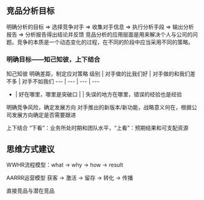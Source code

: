 ## 竞品分析目标
明确分析的目标 => 选择竞争对手 => 收集对手信息 => 执行分析手段 => 输出分析报告 => 分析报告得出结论并反馈
竞品分析的应用层面是用来解决个人与公司的问题。竞争的本质是一个动态变化的过程，在不同的阶段中应当采用不同的策略。
### 明确目标——知己知彼，上下结合
知己知彼
明确差距，制定应对策略
级别 | 对手做的比我们好 | 对手做的和我们差不多 | 对手不如我们
--- | --- | --- | ---
 - | 好在哪里，哪里是突破口 |  | 失误的地方在哪里，错误的经验也是经验

明确竞争风险，确定发展方向
对手推出的新版本/新功能，战略意义何在，根据公司发展方向确定是否需要跟进

上下结合
“下看”：业务所处时期和团队水平，“上看”：预期结果和可支配资源


## 思维方式建议
WWHR流程模型：what -> why -> how -> result

AARRR运营模型
获客 -> 激活 -> 留存 -> 转化 -> 传播 

直接竞品与潜在竞品

